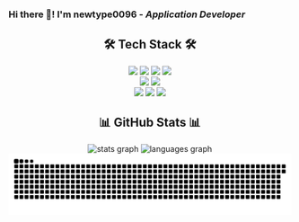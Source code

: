 ### Hi there 👋! I'm newtype0096 - ***Application Developer***

<h2 align="center">🛠️ Tech Stack 🛠️</h2>

<div align="center">
<!-- Languages -->
<img src="https://img.shields.io/badge/c-%2300599C.svg?style=for-the-badge&logo=c&logoColor=white">
<img src="https://img.shields.io/badge/c++-%2300599C.svg?style=for-the-badge&logo=c%2B%2B&logoColor=white">
<img src="https://img.shields.io/badge/c%23-%23239120.svg?style=for-the-badge&logo=csharp&logoColor=white">
<img src="https://img.shields.io/badge/python-3670A0?style=for-the-badge&logo=python&logoColor=ffdd54">
<br/>

<!-- Databases -->
<img src="https://img.shields.io/badge/postgres-%23316192.svg?style=for-the-badge&logo=postgresql&logoColor=white">
<img src="https://img.shields.io/badge/sqlite-%2307405e.svg?style=for-the-badge&logo=sqlite&logoColor=white">
<br/>

<!-- Frameworks, Platforms and Libraries -->
<img src="https://img.shields.io/badge/.NET-5C2D91?style=for-the-badge&logo=.net&logoColor=white">
<img src="https://shields.io/badge/FFmpeg-%23171717.svg?logo=ffmpeg&style=for-the-badge&labelColor=171717&logoColor=5cb85c">
<img src="https://img.shields.io/badge/opencv-%23white.svg?style=for-the-badge&logo=opencv&logoColor=white">
</div>

###

<h2 align="center">📊 GitHub Stats 📊</h2>

<div align="center">  
  <img src="https://github-readme-stats.vercel.app/api?username=newtype0096&hide_title=false&hide_rank=false&show_icons=true&include_all_commits=true&count_private=true&disable_animations=false&theme=dark&locale=en&hide_border=false" height="150" alt="stats graph"  />
  <img src="https://github-readme-stats.vercel.app/api/top-langs?username=newtype0096&locale=en&hide_title=false&layout=compact&card_width=320&langs_count=5&theme=dark&hide_border=false" height="150" alt="languages graph"  />
<br/>
<img src="https://raw.githubusercontent.com/newtype0096/newtype0096/output/github-contribution-grid-snake-dark.svg" alt="Snake animation" />
</div>
